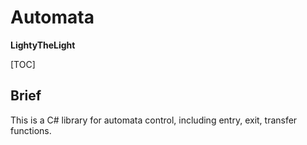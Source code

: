 # Automata

**LightyTheLight**

[TOC]

## Brief

This is a C# library for automata control, including entry, exit, transfer functions.